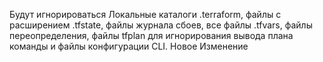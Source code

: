 Будут игнорироваться Локальные каталоги .terraform,
файлы с расширением .tfstate, файлы журнала сбоев,
все файлы .tfvars, файлы переопределения, файлы tfplan для игнорирования вывода плана команды и 
файлы конфигурации CLI.
Новое Изменение
